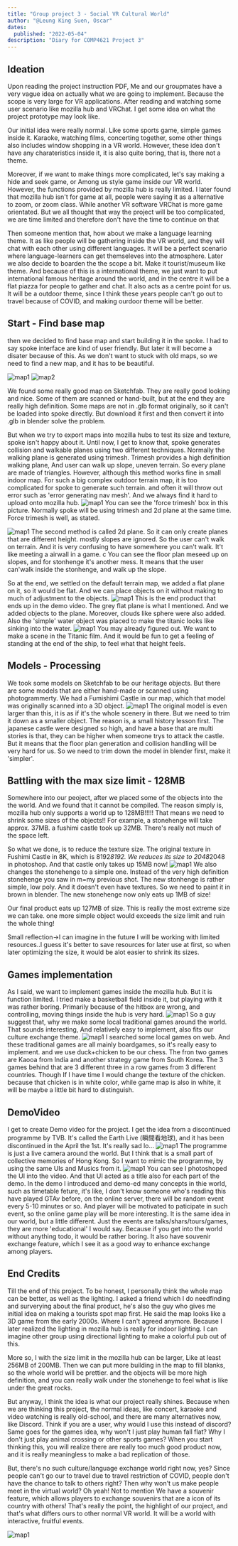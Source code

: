```yaml
---
title: "Group project 3 - Social VR Cultural World"
author: "@Leung King Suen, Oscar"
dates:
  published: "2022-05-04"
description: "Diary for COMP4621 Project 3"
---
```


## Ideation

Upon reading the project instruction PDF, Me and our groupmates have a very vague idea on actually what we are going to implement. Because the scope is very large for VR applications. After reading and watching some user scenario like mozilla hub and VRChat. I get some idea on what the project prototype may look like.

Our initial idea were really normal. Like some sports game, simple games inside it. Karaoke, watching films, concerting together, some other things also includes window shopping in a VR world. However, these idea don't have any charateristics inside it, it is also quite boring, that is, there not a theme.

Moreover, if we want to make things more complicated, let's say making a hide and seek game, or Among us style game inside our VR world. However, the functions provided by mozilla hub is really limited. I later found that mozilla hub isn't for game at all, people were saying it as a alternative to zoom, or zoom class. While another VR software VRChat is more game orientated. But we all thought that way the project will be too complicated, we are time limited and therefore don't have the time to continue on that

Then someone mention that, how about we make a language learning theme. It as like people will be gathering inside the VR world, and they will chat with each other using different languages. It will be a perfect scenario where language-learners can get themseleves into the atmosphere. Later we also decide to boarden the the scope a bit. Make it tourist/museum like theme. And because of this is a international theme, we just want to put international famous heritage around the world, and in the centre it will be a flat piazza for people to gather and chat. It also acts as a centre point for us. It will be a outdoor theme, since I think these years people can't go out to travel because of COVID, and making ourdoor theme will be better.

## Start - Find base map

then we decided to find base map and start building it in the spoke. I had to say spoke interface are kind of user friendly. But later it will become a disater because of this. As we don't want to stuck with old maps, so we need to find a new map, and it has to be beautiful.

![map1](/img/4621_3/p31.jpg)
![map2](/img/4621_3/p32.jpg)

We found some really good map on Sketchfab. They are really good looking and nice. Some of them are scanned or hand-built, but at the end they are really high definition. Some maps are not in .glb format originally, so it can't be loaded into spoke directly. But download it first and then convert it into .glb in blender solve the problem.

But when we try to export maps into mozilla hubs to test its size and texture, spoke isn't happy about it. Until now, I get to know that, spoke generates collision and walkable planes using two different techniques. Normally the walking plane is generated using trimesh. Trimesh provides a high definition walking plane, And user can walk up slope, uneven terrain. So every plane are made of triangles. However, although this method works fine in small indoor map. For such a big complex outdoor terrain map, it is too complicated for spoke to generate such terrain. and often it will throw out error such as 'error generating nav mesh'. And we always find it hard to upload onto mozilla hub.
![map1](/img/4621_3/p33.jpg)
You can see the 'force trimesh' box in this picture. Normally spoke will be using trimesh and 2d plane at the same time. Force trimesh is well, as stated.

![map1](/img/4621_3/p34.jpg)
The second method is called 2d plane. So it can only create planes that are different height. mostly slopes are ignored. So the user can't walk on terrain. And it is very confusing to have somewhere you can't walk. It't like meeting a airwall in a game. c You can see the floor plan meseed up on slopes, and for stonhenge it's another mess. It means that the user can'walk inside the stonhenge, and walk up the slope.

So at the end, we settled on the default terrain map, we added a flat plane on it, so it would be flat. And we can place objects on it without making to much of adjustment to the objects.
![map1](/img/4621_3/p35.jpg)
This is the end product that ends up in the demo video. The grey flat plane is what I mentioned. And we added objects to the plane. Moreover, clouds like sphere were also added. Also the 'simple' water object was placed to make the titanic looks like sinking into the water.
![map1](/img/4621_3/p36.jpg)
You may already figured out. We want to make a scene in the Titanic film. And it would be fun to get a feeling of standing at the end of the ship, to feel what that height feels.

## Models - Processing

We took some models on Sketchfab to be our heritage objects. But there are some models that are either hand-made or scanned using photogrammerty. We had a Fumishimi Castle in our map, which that model was originally scanned into a 3D object.
![map1](/img/4621_3/p37.jpg)
The original model is even larger than this, it is as if it's the whole scenery in there. But we need to trim it down as a smaller object. The reason is, a small history lesson first. The japanese castle were designed so high, and have a base that are multi stories is that, they can be higher when someone trys to attack the castle. But it means that the floor plan generation and collision handling will be very hard for us. So we need to trim down the model in blender first, make it 'simpler'.

## Battling with the max size limit - 128MB

Somewhere into our peoject, after we placed some of the objects into the the world. And we found that it cannot be compiled. The reason simply is, mozilla hub only supports a world up to 128MB!!!!! That means we need to shrink some sizes of the objects!! For example, a stonehenge will take approx. 37MB. a fushimi castle took up 32MB. There's really not much of the space left.

So what we done, is to reduce the texture size. The original texture in Fushimi Castle in 8K, which is 8192*8192. We reduces its size to 2048*2048 in photoshop. And that castle only takes up 15MB now!
![map1](/img/4621_3/p38.jpg)
We also changes the stonehenge to a simple one. Instead of the very high definition stonehenge you saw in m=my previous shot. The new stonhenge is rather simple, low poly. And it doesn't even have textures. So we need to paint it in brown in blender. The new stonehenge now only eats up 1MB of size!

Our final product eats up 127MB of size. This is really the most extreme size we can take. one more simple object would exceeds the size limit and ruin the whole thing!

Small reflection->I can imagine in the future I will be working with limited resources..I guess it's better to save resources for later use at first, so when later optimizing the size, it would be alot easier to shrink its sizes.

## Games implementation

As I said, we want to implement games inside the mozilla hub. But it is function limited. I tried make a basketball field inside it, but playing with it was rather boring. Primarily because of the hitbox are wrong, and controlling, moving things inside the hub is very hard.
![map1](/img/4621_3/p39.jpg)
So a guy suggest that, why we make some local traditional games around the world. That sounds interesting, And relatively easy to implement, also fits our culture exchange theme.
![map1](/img/4621_3/p310.jpg)
I searched some local games on web. And these traditional games are all mainly boardgames, so it's really easy to implement. and we use duck+chicken to be our chess. The fron two games are Kaooa from India and another strategy game from South Korea. The 3 games behind that are 3 different three in a row games from 3 different countries. Though If I have time I would change the texture of the chicken. because that chicken is in white color, while game map is also in white, it will be maybe a little bit hard to distinguish.

## DemoVideo

I get to create Demo video for the project. I get the idea from a discontinued programme by TVB. It's called the Earth Live (瞬間看地球), and it has been discontinued in the April the 1st. It's really sad lo...
![map1](/img/4621_3/p311.jpg)
The programme is just a live camera around the world. But I think that is a small part of collective memories of Hong Kong. So I want to mimic the programme, by using the same UIs and Musics from it.
![map1](/img/4621_3/p312.jpg)
You can see I photoshoped the UI into the video. And that UI acted as a title also for each part of the demo. In the demo I introduced and demo-ed many concepts in thie world, such as timetable feture, it's like, I don't know someone who's reading this have played GTAv before, on the online server, there will be random event every 5-10 minutes or so. And player will be motivated to paticipate in such event, so the online game play will be more interesting. It is the same idea in our world, but a little different. Just the events are talks/shars/tours/games, they are more 'educational' I would say. Because if you get into the world without anything todo, it would be rather boring. It also have souvenir exchange feature, which I see it as a good way to enhance exchange among players.

## End Credits

Till the end of this project. To be honest, I personally think the whole map can be better, as well as the lighting. I asked a friend which I do needfinding and surverying about the final product, he's also the guy who gives me initial idea on making a tourists spot map first. He said the map looks like a 3D game from the early 2000s. Where I can't agreed anymore. Because I later realized the lighting in mozilla hub is really for indoor lighting. I can imagine other group using directional lighting to make a colorful pub out of this.

More so, I with the size limit in the mozilla hub can be larger, Like at least 256MB of 200MB. Then we can put more building in the map to fill blanks, so the whole world will be prettier. and the objects will be more high definition, and you can really walk under the stonehenge to feel what is like under the great rocks.

But anyway, I think the idea is what our project really shines. Because when we are thinking this project, the normal ideas, like concert, karaoke and video watching is really old-school, and there are many alternatives now, like Discord. Think if you are a user, why would I use this instead of discord? Same goes for the games idea, why won't I just play human fall flat? Why I don't just play animal crossing or other sports games? When you start thinking this, you will realize there are really too much good product now, and it is really meaningless to make a bad replication of those.

But, there's no such culture/language exchange world right now, yes? Since people can't go our to travel due to travel restriction of COVID, people don't have the chance to talk to others right? Then why won't us make people meet in the virtual world? Oh yeah! Not to mention We have a souvenir feature, which allows players to exchange souvenirs that are a icon of its country with others! That's really the point, the highlight of our project, and that's what differs ours to other normal VR world. It will be a world with interactive, fruitful events.

![map1](/img/4621_3/p313.jpg)
